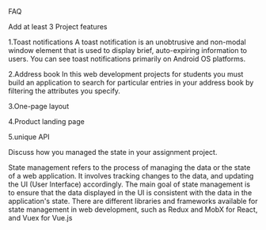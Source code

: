 FAQ

Add at least 3 Project features

1.Toast notifications
A toast notification is an unobtrusive and non-modal window element that is used to display brief, auto-expiring information to users. You can see toast notifications primarily on Android OS platforms.

2.Address book
In this web development projects for students you must build an application to search for particular entries in your address book by filtering the attributes you specify.

3.One-page layout

4.Product landing page

5.unique API

Discuss how you managed the state in your assignment project.

State management refers to the process of managing the data or the state of a web application. It involves tracking changes to the data, and updating the UI (User Interface) accordingly. The main goal of state management is to ensure that the data displayed in the UI is consistent with the data in the application's state. There are different libraries and frameworks available for state management in web development, such as Redux and MobX for React, and Vuex for Vue.js
